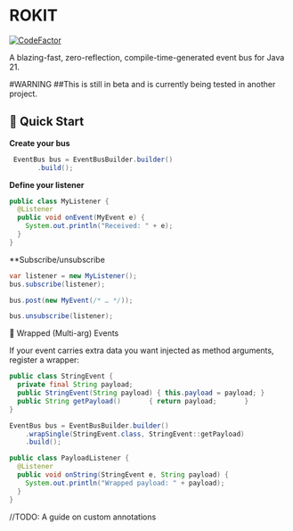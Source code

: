 # ROKIT

[![CodeFactor](https://www.codefactor.io/repository/github/starobot/rokit/badge)](https://www.codefactor.io/repository/github/starobot/rokit)

A blazing-fast, zero-reflection, compile-time-generated event bus for Java 21.

#WARNING
##This is still in beta and is currently being tested in another project. 

## 🚀 Quick Start
**Create your bus**  
```java
 EventBus bus = EventBusBuilder.builder()
       .build();
```
**Define your listener**
```java
public class MyListener {
  @Listener
  public void onEvent(MyEvent e) {
    System.out.println("Received: " + e);
  }
}
```
**Subscribe/unsubscribe
```java
var listener = new MyListener();
bus.subscribe(listener);

bus.post(new MyEvent(/* … */));

bus.unsubscribe(listener);
```

🎁 Wrapped (Multi-arg) Events

If your event carries extra data you want injected as method arguments, register a wrapper:

```java
public class StringEvent {
  private final String payload;
  public StringEvent(String payload) { this.payload = payload; }
  public String getPayload()       { return payload;       }
}

EventBus bus = EventBusBuilder.builder()
    .wrapSingle(StringEvent.class, StringEvent::getPayload)
    .build();

public class PayloadListener {
  @Listener
  public void onString(StringEvent e, String payload) {
    System.out.println("Wrapped payload: " + payload);
  }
}
```

//TODO:
A guide on custom annotations

